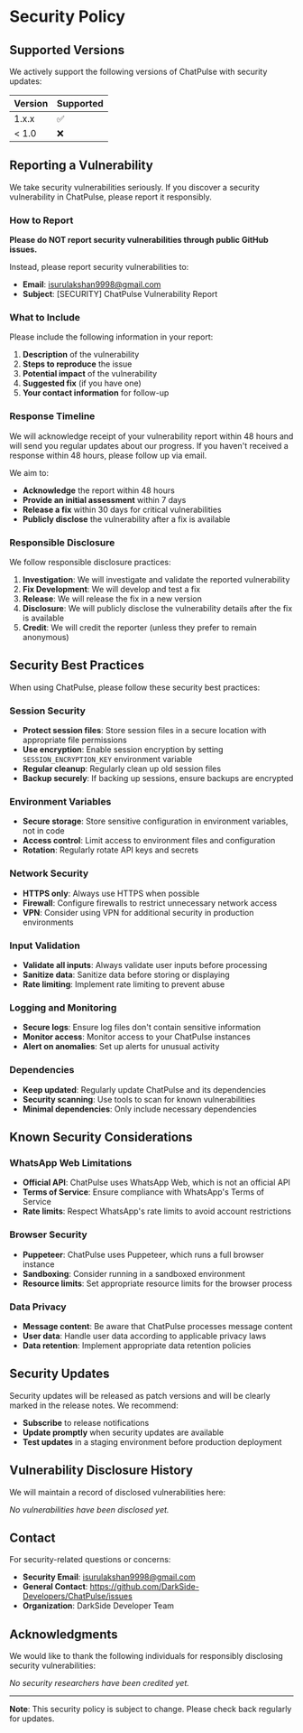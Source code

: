 # Security Policy

## Supported Versions

We actively support the following versions of ChatPulse with security updates:

| Version | Supported          |
| ------- | ------------------ |
| 1.x.x   | :white_check_mark: |
| < 1.0   | :x:                |

## Reporting a Vulnerability

We take security vulnerabilities seriously. If you discover a security vulnerability in ChatPulse, please report it responsibly.

### How to Report

**Please do NOT report security vulnerabilities through public GitHub issues.**

Instead, please report security vulnerabilities to:
- **Email**: isurulakshan9998@gmail.com
- **Subject**: [SECURITY] ChatPulse Vulnerability Report

### What to Include

Please include the following information in your report:

1. **Description** of the vulnerability
2. **Steps to reproduce** the issue
3. **Potential impact** of the vulnerability
4. **Suggested fix** (if you have one)
5. **Your contact information** for follow-up

### Response Timeline

We will acknowledge receipt of your vulnerability report within 48 hours and will send you regular updates about our progress. If you haven't received a response within 48 hours, please follow up via email.

We aim to:
- **Acknowledge** the report within 48 hours
- **Provide an initial assessment** within 7 days
- **Release a fix** within 30 days for critical vulnerabilities
- **Publicly disclose** the vulnerability after a fix is available

### Responsible Disclosure

We follow responsible disclosure practices:

1. **Investigation**: We will investigate and validate the reported vulnerability
2. **Fix Development**: We will develop and test a fix
3. **Release**: We will release the fix in a new version
4. **Disclosure**: We will publicly disclose the vulnerability details after the fix is available
5. **Credit**: We will credit the reporter (unless they prefer to remain anonymous)

## Security Best Practices

When using ChatPulse, please follow these security best practices:

### Session Security

- **Protect session files**: Store session files in a secure location with appropriate file permissions
- **Use encryption**: Enable session encryption by setting `SESSION_ENCRYPTION_KEY` environment variable
- **Regular cleanup**: Regularly clean up old session files
- **Backup securely**: If backing up sessions, ensure backups are encrypted

### Environment Variables

- **Secure storage**: Store sensitive configuration in environment variables, not in code
- **Access control**: Limit access to environment files and configuration
- **Rotation**: Regularly rotate API keys and secrets

### Network Security

- **HTTPS only**: Always use HTTPS when possible
- **Firewall**: Configure firewalls to restrict unnecessary network access
- **VPN**: Consider using VPN for additional security in production environments

### Input Validation

- **Validate all inputs**: Always validate user inputs before processing
- **Sanitize data**: Sanitize data before storing or displaying
- **Rate limiting**: Implement rate limiting to prevent abuse

### Logging and Monitoring

- **Secure logs**: Ensure log files don't contain sensitive information
- **Monitor access**: Monitor access to your ChatPulse instances
- **Alert on anomalies**: Set up alerts for unusual activity

### Dependencies

- **Keep updated**: Regularly update ChatPulse and its dependencies
- **Security scanning**: Use tools to scan for known vulnerabilities
- **Minimal dependencies**: Only include necessary dependencies

## Known Security Considerations

### WhatsApp Web Limitations

- **Official API**: ChatPulse uses WhatsApp Web, which is not an official API
- **Terms of Service**: Ensure compliance with WhatsApp's Terms of Service
- **Rate limits**: Respect WhatsApp's rate limits to avoid account restrictions

### Browser Security

- **Puppeteer**: ChatPulse uses Puppeteer, which runs a full browser instance
- **Sandboxing**: Consider running in a sandboxed environment
- **Resource limits**: Set appropriate resource limits for the browser process

### Data Privacy

- **Message content**: Be aware that ChatPulse processes message content
- **User data**: Handle user data according to applicable privacy laws
- **Data retention**: Implement appropriate data retention policies

## Security Updates

Security updates will be released as patch versions and will be clearly marked in the release notes. We recommend:

- **Subscribe** to release notifications
- **Update promptly** when security updates are available
- **Test updates** in a staging environment before production deployment

## Vulnerability Disclosure History

We will maintain a record of disclosed vulnerabilities here:

*No vulnerabilities have been disclosed yet.*

## Contact

For security-related questions or concerns:

- **Security Email**: isurulakshan9998@gmail.com
- **General Contact**: https://github.com/DarkSide-Developers/ChatPulse/issues
- **Organization**: DarkSide Developer Team

## Acknowledgments

We would like to thank the following individuals for responsibly disclosing security vulnerabilities:

*No security researchers have been credited yet.*

---

**Note**: This security policy is subject to change. Please check back regularly for updates.